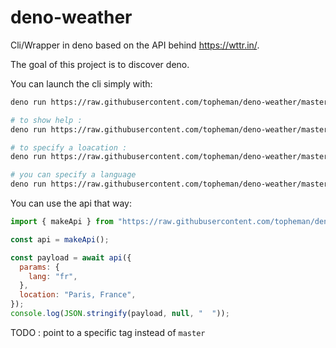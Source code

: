 # deno-weather

Cli/Wrapper in deno based on the API behind https://wttr.in/.

The goal of this project is to discover deno.

You can launch the cli simply with:

```sh
deno run https://raw.githubusercontent.com/topheman/deno-weather/master/mod.ts

# to show help :
deno run https://raw.githubusercontent.com/topheman/deno-weather/master/mod.ts --help

# to specify a loacation :
deno run https://raw.githubusercontent.com/topheman/deno-weather/master/mod.ts Paris, France

# you can specify a language
deno run https://raw.githubusercontent.com/topheman/deno-weather/master/mod.ts Paris, France --lang fr
```

You can use the api that way:

```js
import { makeApi } from "https://raw.githubusercontent.com/topheman/deno-weather/master/mod.ts";

const api = makeApi();

const payload = await api({
  params: {
    lang: "fr",
  },
  location: "Paris, France",
});
console.log(JSON.stringify(payload, null, "  "));
```

TODO : point to a specific tag instead of `master`
